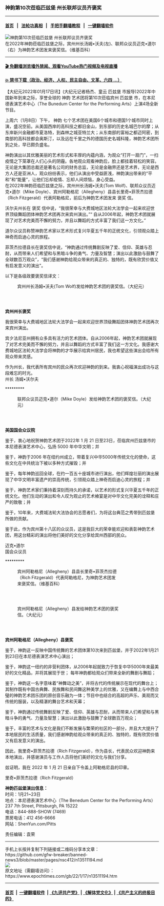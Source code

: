 ### 神韵第10次莅临匹兹堡 州长联邦议员齐褒奖
------------------------

#### [首页](https://github.com/gfw-breaker/banned-news3/blob/master/README.md) &nbsp;&nbsp;|&nbsp;&nbsp; [法轮功真相](https://github.com/begood0513/basic/blob/master/README.md)  &nbsp;&nbsp;|&nbsp;&nbsp; [手把手翻墙教程](https://github.com/gfw-breaker/guides/wiki)  &nbsp;&nbsp;|&nbsp;&nbsp; [一键翻墙软件](https://github.com/gfw-breaker/nogfw/blob/master/README.md)  



<div><img alt="神韵第10次莅临匹兹堡 州长联邦议员齐褒奖" class="attachment-djy_600_400 size-djy_600_400 wp-post-image" src="https://i.epochtimes.com/assets/uploads/2022/01/id13511233-Tom-Wolf-and-Mike-Doyle-600x400.jpg"/>
<div class="caption">
 在2022年神韵莅临匹兹堡之际，宾州州长汤姆•沃夫(左)、联邦众议员迈克•道尔（右）为神韵艺术团发来褒奖信。（维基百科）
</div></div><hr/>

#### [ 🎬  免翻墙浏览墙外禁闻、观看YouTube热门视频及电视直播](https://github.com/gfw-breaker/HelloWorld)

#### [ 💥  禁书下载（政治、经济、人权、民主自由、文革、六四 ...）](https://github.com/gfw-breaker/books/blob/master/README.md)

<div><p>
 【大纪元2022年01月17日讯】(大纪元记者杨杰、童云
 <ok href="https://www.epochtimes.com/gb/tag/%E5%8C%B9%E5%85%B9%E5%A0%A1.html">
  匹兹堡
 </ok>
 市报导)2022年中国新年到来之际，享誉全球的
 <ok href="https://www.epochtimes.com/gb/tag/%E7%A5%9E%E9%9F%B5.html">
  神韵
 </ok>
 艺术团将第10次莅临宾州
 <ok href="https://www.epochtimes.com/gb/tag/%E5%8C%B9%E5%85%B9%E5%A0%A1.html">
  匹兹堡
 </ok>
 市，在本尼德表演艺术中心（The Bunedum Center for the Performing Arts）上演4场全新节目。
</p>
<p>
 上周六（1月8日）下午，
 <ok href="https://www.epochtimes.com/gb/tag/%E7%A5%9E%E9%9F%B5.html">
  神韵
 </ok>
 七个艺术团在美国6个城市和德国1个城市同时上演，盛况空前。从美国西岸的高科技之都旧金山，到东部的历史名城巴尔的摩；从东岸新兴金融都市夏洛特，到森林之城亚特兰大；从东南部的富裕之都迈阿密，到南部的高科技都会奥斯汀，以及远在千里之外的德国历史名城科隆，神韵艺术团所到之处，早已颇负盛名。
</p>
<p>
 神韵演出以其优雅美丽的艺术形式和丰厚的内蕴内涵，为观众“打开一扇门”，一扫疫情之下笼罩在人们心头的阴霾。各地观众观看神韵后，脸上都挂着轻松的笑容。无论是大集团总裁还是著名公司的财务总监，无论是金融界还是艺术界，无论是西方人还是亚洲人，观众纷纷表示，他们从演出中受益匪浅，神韵演出带来的“平和”和“能量”，让他们忘却疫情、忘却人间烦恼，身心受益。
 <br/>
 在2022年神韵莅临匹兹堡之际，宾州州长汤姆•沃夫(Tom Wolf)、联邦众议员迈克•道尔（Mike Doyle）、宾州阿勒格尼（Allegheny）县县长里奇•菲茨杰拉德（Rich Fitzgerald）代表阿勒格尼，前后为神韵艺术团发来
 <ok href="https://www.epochtimes.com/gb/tag/%E8%A4%92%E5%A5%96.html">
  褒奖
 </ok>
 信。
</p>
<p>
 沃尔夫州长在
 <ok href="https://www.epochtimes.com/gb/tag/%E8%A4%92%E5%A5%96.html">
  褒奖
 </ok>
 信中说，“我很荣幸与大费城地区法轮大法学会一起来欢迎世界顶级舞蹈团体神韵艺术团再次来宾州演出。”“ 自从2006年起，神韵艺术团就展现了对艺术完美而不懈的努力，并且以舞蹈的方式丰富了我们这一方文化。”
</p>
<p>
 道尔众议员称赞神韵艺术家以艺术形式复兴华夏五千年的正统文化，引领观众踏上神奇而启迪心灵的旅程。
</p>
<p>
 菲茨杰拉德县长在褒奖信中说，“神韵通过传统舞剧反映了爱、信仰、英雄与忍耐，从而带来人们希望和与黑暗斗争的勇气、力量及智慧；演出以此激励与鼓舞了全球数百万观众”，“我们感谢神韵给观众带来的真正的、独特的，既有欣赏价值又有启发意义的演出”。
</p>
<p>
 以下是各级政要褒奖信译文：
</p>
<figure aria-describedby="caption-attachment-13511267" class="wp-caption alignnone" id="attachment_13511267" style="width: 450px">
 <ok href="https://i.epochtimes.com/assets/uploads/2022/01/id13511267-PA-Governor-Shen-Yun-2022-1-e1642433775377.jpg" target="_blank">
  <img alt="" class="size-full wp-image-13511267" src="https://i.epochtimes.com/assets/uploads/2022/01/id13511267-PA-Governor-Shen-Yun-2022-1-e1642433775377.jpg"/>
 </ok>
 <br/><figcaption class="wp-caption-text" id="caption-attachment-13511267">
  宾州州长汤姆•沃夫(Tom Wolf)发给神韵艺术团的褒奖信。（大纪元）
 </figcaption><br/>
</figure><br/>
<p>
 <strong>
  宾州州长褒奖
 </strong>
</p>
<p>
 我很荣幸与大费城地区法轮大法学会一起来欢迎世界顶级舞蹈团体神韵艺术团再次来宾州演出。
</p>
<p>
 宾夕法尼亚州拥有众多具有活力的艺术团体。自从2006年起，神韵艺术团就展现了对艺术完美而不懈的努力，并且以舞蹈的方式丰富了我们这一方文化。我感谢大费城地区法轮大法学会将神韵的才华展示给宾州居民，我也希望这些演出会给所有观众带来灵感。
</p>
<p>
 作为州长，我代表所有宾州的民众再次欢迎神韵的到来。我衷心祝福演出成功与这段难忘的时光。
 <br/>
 州长 汤姆•沃尔夫
</p>
<p>
 *********
</p>
<figure aria-describedby="caption-attachment-13511273" class="wp-caption alignnone" id="attachment_13511273" style="width: 450px">
 <ok href="https://i.epochtimes.com/assets/uploads/2022/01/id13511273-proclamation-from-Mike-Doyle-2-e1642434005454.jpg" target="_blank">
  <img alt="" class="size-full wp-image-13511273" src="https://i.epochtimes.com/assets/uploads/2022/01/id13511273-proclamation-from-Mike-Doyle-2-e1642434005454.jpg"/>
 </ok>
 <br/><figcaption class="wp-caption-text" id="caption-attachment-13511273">
  联邦众议员迈克•道尔（Mike Doyle）发给神韵艺术团的褒奖信。（大纪元）
 </figcaption><br/>
</figure><br/>
<p>
 <strong>
  美国国会众议院
 </strong>
</p>
<p>
 鉴于，衷心地祝贺神韵艺术团于2022年 1 月 21 日至23日，莅临宾州匹兹堡市的本尼德表演艺术中心，弘扬 5000 年中华文明；并
</p>
<p>
 鉴于，神韵于2006 年在纽约州成立，带着复兴中华5000年传统文化的使命，这些文化在中共统治下被以多种方式摧毁；并
</p>
<p>
 鉴于，每年神韵巡回全球，在约一百五十座城市进行演出，他们辉煌壮丽的演出展现了中华文明丰富遗产的崇高传统，引领观众踏上神奇而启迪心灵的旅程；并
</p>
<p>
 鉴于，神韵艺术家们秉持着深刻而持久的承诺，以艺术的形式复兴华夏五千年的正统文化。他们生动的演出和令人叹为观止的艺术飨宴是对中华文化完美的诠释和庄严的致敬；并
</p>
<p>
 鉴于，10年来，大费城法轮大法协会的志愿者们，为将这台典范之秀带到匹兹堡所做的贡献。
</p>
<p>
 鉴于此，作为宾州第十八区的众议员，这是我巨大的荣幸能欢迎和表彰神韵艺术团，用这台精彩的演出将他们美好的文化分享给宾州西部的民众。
</p>
<p>
 迈克•道尔
 <br/>
 国会众议员
</p>
<p>
 *********
</p>
<figure aria-describedby="caption-attachment-13511244" class="wp-caption alignnone" id="attachment_13511244" style="width: 330px">
 <ok href="https://i.epochtimes.com/assets/uploads/2022/01/id13511244-800px-Rich_Fitzgerald-e1642432884344.jpg" target="_blank">
  <img alt="" class="wp-image-13511244" src="https://i.epochtimes.com/assets/uploads/2022/01/id13511244-800px-Rich_Fitzgerald-e1642432884344.jpg"/>
 </ok>
 <br/><figcaption class="wp-caption-text" id="caption-attachment-13511244">
  宾州阿勒格尼（Allegheny）县县长里奇•菲茨杰拉德（Rich Fitzgerald）代表阿勒格尼，为神韵艺术团发来褒奖信。（维基百科）
 </figcaption><br/>
</figure><br/>
<figure aria-describedby="caption-attachment-13511263" class="wp-caption alignnone" id="attachment_13511263" style="width: 350px">
 <ok href="https://i.epochtimes.com/assets/uploads/2022/01/id13511263-Proclamation-County-of-Allegheny-1-e1642433524571.jpg" target="_blank">
  <img alt="" class="size-full wp-image-13511263" src="https://i.epochtimes.com/assets/uploads/2022/01/id13511263-Proclamation-County-of-Allegheny-1-e1642433524571.jpg"/>
 </ok>
 <br/><figcaption class="wp-caption-text" id="caption-attachment-13511263">
  宾州阿勒格尼（Allegheny）县发给神韵艺术团的褒奖信。（大纪元）
 </figcaption><br/>
</figure><br/>
<p>
 <strong>
  宾州阿勒格尼（Allegheny）县褒奖
 </strong>
</p>
<p>
 鉴于，神韵这一反映中国传统舞的艺术团体第10次来到匹兹堡，并于2022年1月21到23日在本尼德表演艺术中心演出；
</p>
<p>
 鉴于，神韵这一纽约的非营利团体，从2006年起就致力于恢复中华5000年来最美好的文化精品，并将其展现于世； 每年神韵都给观众们带来全新的舞剧与舞蹈；
</p>
<p>
 鉴于，神韵这一名字意味着“神舞动之美”，并将古代的传统展示在现代的舞台上；其制作既有中国古典舞、民族舞和民间舞这种美学上的优雅，又在编舞上与中西合璧的神韵艺术团乐团的原创音乐融为一体；节目中也结合的高超的声乐、美观而又传统的服装，以及精湛的舞台艺术和天幕；
</p>
<p>
 鉴于，神韵通过传统舞剧反映了爱、信仰、英雄与忍耐，从而带来人们希望和与黑暗斗争的勇气、力量及智慧；演出以此激励与鼓舞了全球数百万观众；
</p>
<p>
 鉴于，丰富的艺术与文化是我们不断发展与繁荣的社区的一部分，并且大大提升了本地居民的生活质量，我们感谢神韵给观众带来的真正的、独特的，既有欣赏价值又有启发意义的演出。
</p>
<p>
 因此，我里奇•菲茨杰拉德（Rich Fitzgerald），作为县长，代表民众欢迎神韵来本地演出，并感谢演员与工作人员将他们美好的文化与我们分享。
</p>
<p>
 兹证明，我在 2022 年 1 月 21 日亲自下令盖上阿勒格尼县的印章。
</p>
<p>
 里奇•菲茨杰拉德（Rich Fitzgerald）
</p>
<p>
 <strong>
  神韵匹兹堡演出信息：
 </strong>
 <br/>
 时间：1月21~23日
 <br/>
 地点：本尼德表演艺术中心（The Benedum Center for the Performing Arts）
 <br/>
 237 7th Street, Pittsburgh, PA 15222
 <br/>
 电话：844-888-SHOW (7469)
 <br/>
 票房电话：412 456-6666
 <br/>
 网站：ShenYun.com/Pitts
</p>
<p>
 责任编辑：袁荣
</p>
<p>
</p>
</div>
<hr/>
手机上长按并复制下列链接或二维码分享本文章：<br/>
https://github.com/gfw-breaker/banned-news3/blob/master/pages/nsc412/n13511194.md <br/>
<a href='https://github.com/gfw-breaker/banned-news3/blob/master/pages/nsc412/n13511194.md'><img src='https://github.com/gfw-breaker/banned-news3/blob/master/pages/nsc412/n13511194.md.png'/></a> <br/>
原文地址（需翻墙访问）：https://www.epochtimes.com/gb/22/1/17/n13511194.htm


------------------------
#### [首页](https://github.com/gfw-breaker/banned-news3/blob/master/README.md) &nbsp;|&nbsp; [一键翻墙软件](https://github.com/gfw-breaker/nogfw/blob/master/README.md) &nbsp;| [《九评共产党》](https://github.com/gfw-breaker/9ping.md/blob/master/README.md#九评之一评共产党是什么) | [《解体党文化》](https://github.com/gfw-breaker/jtdwh.md/blob/master/README.md) | [《共产主义的终极目的》](https://github.com/gfw-breaker/gczydzjmd.md/blob/master/README.md)


<img src='http://gfw-breaker.win/banned-news3/pages/nsc412/n13511194.md' width='0px' height='0px'/>